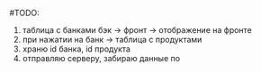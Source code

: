 #TODO:

1. таблица с банками бэк -> фронт -> отображение на фронте
2. при нажатии на банк -> таблица с продуктами
3. храню id банка, id продукта
4. отправляю серверу, забираю данные по

